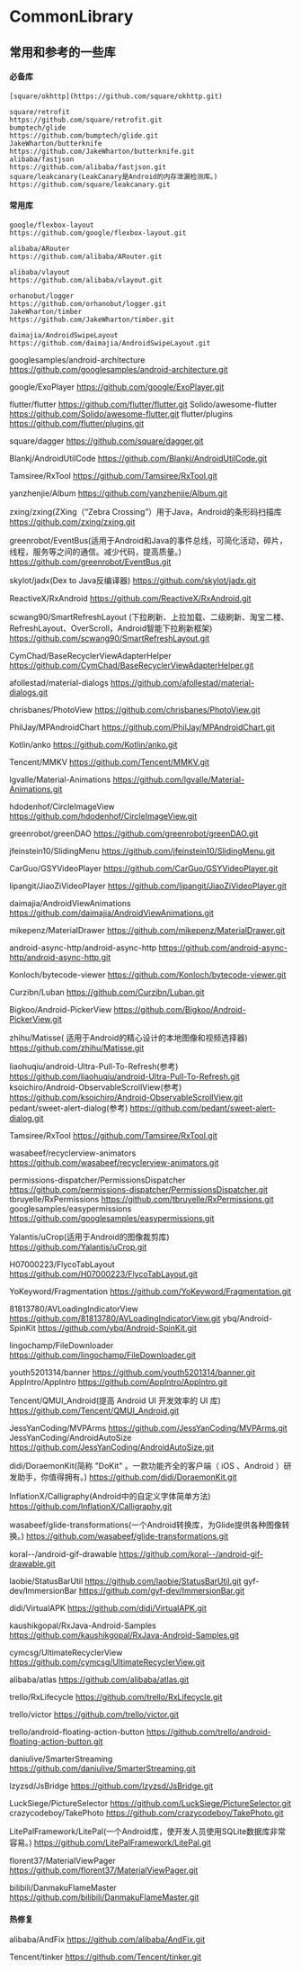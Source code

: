 # CommonLibrary

## 常用和参考的一些库

#### 必备库
```
[square/okhttp](https://github.com/square/okhttp.git)

square/retrofit
https://github.com/square/retrofit.git
bumptech/glide
https://github.com/bumptech/glide.git
JakeWharton/butterknife
https://github.com/JakeWharton/butterknife.git
alibaba/fastjson
https://github.com/alibaba/fastjson.git
square/leakcanary(LeakCanary是Android的内存泄漏检测库。)
https://github.com/square/leakcanary.git
```
#### 常用库
```
google/flexbox-layout
https://github.com/google/flexbox-layout.git

alibaba/ARouter
https://github.com/alibaba/ARouter.git

alibaba/vlayout
https://github.com/alibaba/vlayout.git

orhanobut/logger
https://github.com/orhanobut/logger.git
JakeWharton/timber
https://github.com/JakeWharton/timber.git

daimajia/AndroidSwipeLayout
https://github.com/daimajia/AndroidSwipeLayout.git
```

googlesamples/android-architecture
https://github.com/googlesamples/android-architecture.git


google/ExoPlayer
https://github.com/google/ExoPlayer.git

flutter/flutter
https://github.com/flutter/flutter.git
Solido/awesome-flutter
https://github.com/Solido/awesome-flutter.git
flutter/plugins
https://github.com/flutter/plugins.git



square/dagger
https://github.com/square/dagger.git

Blankj/AndroidUtilCode
https://github.com/Blankj/AndroidUtilCode.git

Tamsiree/RxTool
https://github.com/Tamsiree/RxTool.git

yanzhenjie/Album
https://github.com/yanzhenjie/Album.git

zxing/zxing(ZXing（“Zebra Crossing”）用于Java，Android的条形码扫描库
https://github.com/zxing/zxing.git

greenrobot/EventBus(适用于Android和Java的事件总线，可简化活动，碎片，线程，服务等之间的通信。减少代码，提高质量。)
https://github.com/greenrobot/EventBus.git

skylot/jadx(Dex to Java反编译器)
https://github.com/skylot/jadx.git



ReactiveX/RxAndroid
https://github.com/ReactiveX/RxAndroid.git

scwang90/SmartRefreshLayout (下拉刷新、上拉加载、二级刷新、淘宝二楼、RefreshLayout、OverScroll，Android智能下拉刷新框架)
https://github.com/scwang90/SmartRefreshLayout.git

CymChad/BaseRecyclerViewAdapterHelper
https://github.com/CymChad/BaseRecyclerViewAdapterHelper.git

afollestad/material-dialogs
https://github.com/afollestad/material-dialogs.git

chrisbanes/PhotoView
https://github.com/chrisbanes/PhotoView.git

PhilJay/MPAndroidChart
https://github.com/PhilJay/MPAndroidChart.git

Kotlin/anko
https://github.com/Kotlin/anko.git

Tencent/MMKV
https://github.com/Tencent/MMKV.git

lgvalle/Material-Animations
https://github.com/lgvalle/Material-Animations.git

hdodenhof/CircleImageView
https://github.com/hdodenhof/CircleImageView.git

greenrobot/greenDAO
https://github.com/greenrobot/greenDAO.git


jfeinstein10/SlidingMenu
https://github.com/jfeinstein10/SlidingMenu.git

CarGuo/GSYVideoPlayer
https://github.com/CarGuo/GSYVideoPlayer.git

lipangit/JiaoZiVideoPlayer
https://github.com/lipangit/JiaoZiVideoPlayer.git

daimajia/AndroidViewAnimations
https://github.com/daimajia/AndroidViewAnimations.git

mikepenz/MaterialDrawer
https://github.com/mikepenz/MaterialDrawer.git

android-async-http/android-async-http
https://github.com/android-async-http/android-async-http.git

Konloch/bytecode-viewer
https://github.com/Konloch/bytecode-viewer.git

Curzibn/Luban
https://github.com/Curzibn/Luban.git

Bigkoo/Android-PickerView
https://github.com/Bigkoo/Android-PickerView.git

zhihu/Matisse( 适用于Android的精心设计的本地图像和视频选择器)
https://github.com/zhihu/Matisse.git

liaohuqiu/android-Ultra-Pull-To-Refresh(参考)
https://github.com/liaohuqiu/android-Ultra-Pull-To-Refresh.git
ksoichiro/Android-ObservableScrollView(参考)
https://github.com/ksoichiro/Android-ObservableScrollView.git
pedant/sweet-alert-dialog(参考)
https://github.com/pedant/sweet-alert-dialog.git

Tamsiree/RxTool
https://github.com/Tamsiree/RxTool.git

wasabeef/recyclerview-animators
https://github.com/wasabeef/recyclerview-animators.git

permissions-dispatcher/PermissionsDispatcher
https://github.com/permissions-dispatcher/PermissionsDispatcher.git
tbruyelle/RxPermissions
https://github.com/tbruyelle/RxPermissions.git
googlesamples/easypermissions
https://github.com/googlesamples/easypermissions.git

Yalantis/uCrop(适用于Android的图像裁剪库)
https://github.com/Yalantis/uCrop.git

H07000223/FlycoTabLayout
https://github.com/H07000223/FlycoTabLayout.git

YoKeyword/Fragmentation
https://github.com/YoKeyword/Fragmentation.git

81813780/AVLoadingIndicatorView
https://github.com/81813780/AVLoadingIndicatorView.git
ybq/Android-SpinKit
https://github.com/ybq/Android-SpinKit.git

lingochamp/FileDownloader
https://github.com/lingochamp/FileDownloader.git

youth5201314/banner
https://github.com/youth5201314/banner.git
AppIntro/AppIntro
https://github.com/AppIntro/AppIntro.git

Tencent/QMUI_Android(提高 Android UI 开发效率的 UI 库)
https://github.com/Tencent/QMUI_Android.git

JessYanCoding/MVPArms
https://github.com/JessYanCoding/MVPArms.git
JessYanCoding/AndroidAutoSize
https://github.com/JessYanCoding/AndroidAutoSize.git

didi/DoraemonKit(简称 "DoKit" 。一款功能齐全的客户端（ iOS 、Android ）研发助手，你值得拥有。)
https://github.com/didi/DoraemonKit.git

InflationX/Calligraphy(Android中的自定义字体简单方法)
https://github.com/InflationX/Calligraphy.git

wasabeef/glide-transformations(一个Android转换库，为Glide提供各种图像转换。)
https://github.com/wasabeef/glide-transformations.git

koral--/android-gif-drawable
https://github.com/koral--/android-gif-drawable.git

laobie/StatusBarUtil
https://github.com/laobie/StatusBarUtil.git
gyf-dev/ImmersionBar
https://github.com/gyf-dev/ImmersionBar.git

didi/VirtualAPK
https://github.com/didi/VirtualAPK.git

kaushikgopal/RxJava-Android-Samples
https://github.com/kaushikgopal/RxJava-Android-Samples.git

cymcsg/UltimateRecyclerView
https://github.com/cymcsg/UltimateRecyclerView.git

alibaba/atlas
https://github.com/alibaba/atlas.git

trello/RxLifecycle
https://github.com/trello/RxLifecycle.git

trello/victor
https://github.com/trello/victor.git

trello/android-floating-action-button
https://github.com/trello/android-floating-action-button.git

daniulive/SmarterStreaming
https://github.com/daniulive/SmarterStreaming.git

lzyzsd/JsBridge
https://github.com/lzyzsd/JsBridge.git

LuckSiege/PictureSelector
https://github.com/LuckSiege/PictureSelector.git
crazycodeboy/TakePhoto
https://github.com/crazycodeboy/TakePhoto.git

LitePalFramework/LitePal(一个Android库，使开发人员使用SQLite数据库非常容易。)
https://github.com/LitePalFramework/LitePal.git

florent37/MaterialViewPager
https://github.com/florent37/MaterialViewPager.git

bilibili/DanmakuFlameMaster
https://github.com/bilibili/DanmakuFlameMaster.git


#### 热修复

alibaba/AndFix
https://github.com/alibaba/AndFix.git

Tencent/tinker
https://github.com/Tencent/tinker.git

